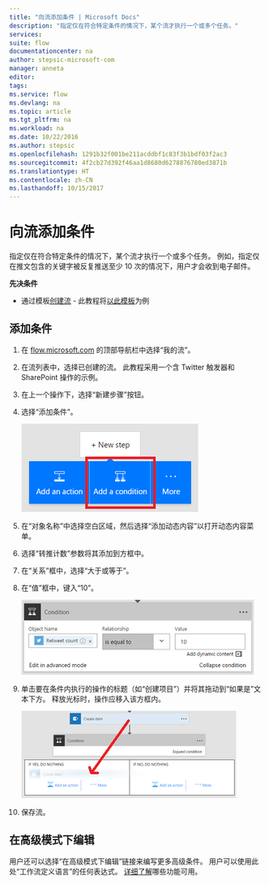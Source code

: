 ```yaml
---
title: "向流添加条件 | Microsoft Docs"
description: "指定仅在符合特定条件的情况下，某个流才执行一个或多个任务。"
services: 
suite: flow
documentationcenter: na
author: stepsic-microsoft-com
manager: anneta
editor: 
tags: 
ms.service: flow
ms.devlang: na
ms.topic: article
ms.tgt_pltfrm: na
ms.workload: na
ms.date: 10/22/2016
ms.author: stepsic
ms.openlocfilehash: 1291b32f001be211acddbf1c83f3b1bdf03f2ac3
ms.sourcegitcommit: 4f2cb27d392f46aa1d8680d6278876780ed3871b
ms.translationtype: HT
ms.contentlocale: zh-CN
ms.lasthandoff: 10/15/2017
---
```

# <a name="add-a-condition-to-a-flow"></a>向流添加条件
指定仅在符合特定条件的情况下，某个流才执行一个或多个任务。 例如，指定仅在推文包含的关键字被反复推送至少 10 次的情况下，用户才会收到电子邮件。

**先决条件**

* 通过模板[创建流](get-started-logic-template.md) - 此教程将[以此模板](https://flow.microsoft.com/galleries/public/templates/e78571e5c70e4806a18eeacba5a897c8/)为例

## <a name="add-a-condition"></a>添加条件
1. 在 [flow.microsoft.com](https://flow.microsoft.com) 的顶部导航栏中选择“我的流”。
2. 在流列表中，选择已创建的流。 此教程采用一个含 Twitter 触发器和 SharePoint 操作的示例。
3. 在上一个操作下，选择“新建步骤”按钮。
4. 选择“添加条件”。
   
    ![“条件”按钮](./media/add-a-condition/add-condition.png)
5. 在“对象名称”中选择空白区域，然后选择“添加动态内容”以打开动态内容菜单。
6. 选择“转推计数”参数将其添加到方框中。
7. 在“关系”框中，选择“大于或等于”。
8. 在“值”框中，键入“10”。
   
    ![包含参数的“对象名称”框](./media/add-a-condition/specify-condition.png)
9. 单击要在条件内执行的操作的标题（如“创建项目”）并将其拖动到“如果是”文本下方。 释放光标时，操作应移入该方框内。
   
    ![拖动操作](./media/add-a-condition/drag-action.png)
10. 保存流。

## <a name="edit-in-advanced-mode"></a>在高级模式下编辑
用户还可以选择“在高级模式下编辑”链接来编写更多高级条件。 用户可以使用此处“工作流定义语言”的任何表达式。 [详细了解](https://msdn.microsoft.com/library/azure/mt643789.aspx)哪些功能可用。

